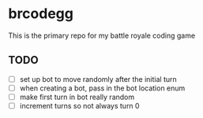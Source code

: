 # brcodegg
This is the primary repo for my battle royale coding game

## TODO

* [ ] set up bot to move randomly after the initial turn
* [ ] when creating a bot, pass in the bot location enum
* [ ] make first turn in bot really random
* [ ] increment turns so not always turn 0